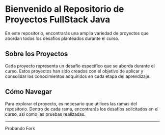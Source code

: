 # Bienvenido al Repositorio de Proyectos FullStack Java

En este repositorio, encontrarás una amplia variedad de proyectos que abordan todos los desafíos planteados durante el curso.

## Sobre los Proyectos

Cada proyecto representa un desafío específico que se aborda durante el curso. Estos proyectos han sido creados con el objetivo de aplicar y consolidar los conocimientos adquiridos en cada etapa del aprendizaje.

## Cómo Navegar

Para explorar el proyecto, es necesario que utilices las ramas del repositorio. Dentro de cada rama, encontrarás los desafíos solicitados en el curso, así como las pruebas realizadas.

_________
Probando Fork